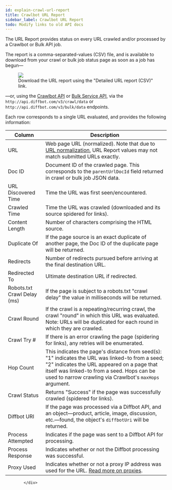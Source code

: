 ```yaml
---
id: explain-crawl-url-report
title: Crawlbot URL Report
sidebar_label: Crawlbot URL Report
todo: Modify links to old API docs
---
```


<div id="docBody">
            <p>The URL Report provides status on every URL crawled and/or processed by a Crawlbot or Bulk API job.</p>

<p>The report is a comma-separated-values (CSV) file, and is available to download from your crawl or bulk job status page as soon as a job has begun—</p>

  <figure>
    <div>
      <img src="/docs/img/url_report_0.png">
    </div>
    <figcaption>Download the URL report using the "Detailed URL report (CSV)" link.</figcaption>
  </figure>

<p>—or, using the <a href="api-crawlbot-api">Crawlbot API</a> or <a href="api-bulk">Bulk Service API</a>, via the <code>http://api.diffbot.com/v3/crawl/data</code> or <code>http://api.diffbot.com/v3/bulk/data</code> endpoints.</p>

<p>Each row corresponds to a single URL evaluated, and provides the following information:</p>
<table class="controls table table-bordered urls">
<thead><tr>
<th>Column</th>
<th>Description</th>
</tr></thead>
<tr>
<td>URL</td>
<td>Web page URL (normalized). Note that due to <a href="https://en.wikipedia.org/wiki/URL_normalization">URL normalization</a>, URL Report values may not match submitted URLs exactly.</td>
</tr>
<tr>
    <td>Doc ID</td>
    <td>Document ID of the crawled page. This corresponds to the <code>parentUrlDocId</code> field returned in crawl or bulk job JSON data.</td>
</tr>
<tr>
    <td>URL Discovered Time</td>
    <td>Time the URL was first seen/encountered.</td>
</tr>
<tr>
    <td>Crawled Time</td>
    <td>Time the URL was crawled (downloaded and its source spidered for links).</td>
</tr>
<tr>
    <td>Content Length</td>
    <td>Number of characters comprising the HTML source.</td>
</tr>
<tr>
    <td>Duplicate Of</td>
    <td>If the page source is an exact duplicate of another page, the Doc ID of the duplicate page will be returned.</td>
</tr>
<tr>
    <td>Redirects</td>
    <td>Number of redirects pursued before arriving at the final destination URL.</td>
</tr>
<tr>
    <td>Redirected To</td>
    <td>Ultimate destination URL if redirected.</td>
</tr>
<tr>
    <td>Robots.txt Crawl Delay (ms)</td>
    <td>If the page is subject to a robots.txt "crawl delay" the value in milliseconds will be returned.</td>
</tr>
<tr>
    <td>Crawl Round</td>
    <td>If the crawl is a repeating/recurring crawl, the crawl "round" in which this URL was evaluated. Note: URLs will be duplicated for each round in which they are crawled.</td>
</tr>
<tr>
    <td>Crawl Try #</td>
    <td>If there is an error crawling the page (spidering for links), any retries will be enumerated.</td>
</tr>
<tr>
    <td>Hop Count</td>
    <td>This indicates the page's distance from seed(s): "1" indicates the URL was linked-to from a seed; "2" indicates the URL appeared on a page that itself was linked-to from a seed. Hops can be used to narrow crawling via Crawlbot's <code>maxHops</code> argument.</td>
</tr>
<tr>
    <td>Crawl Status</td>
    <td>Returns "Success" if the page was successfully crawled (spidered for links).</td>
</tr>
<tr>
    <td>Diffbot URI</td>
    <td>If the page was processed via a Diffbot API, and an object—product, article, image, discussion, etc.—found, the object's <code>diffbotUri</code> will be returned.</td>
</tr>
<tr>
    <td>Process Attempted</td>
    <td>Indicates if the page was sent to a Diffbot API for processing.</td>
</tr>
<tr>
    <td>Process Response</td>
    <td>Indicates whether or not the Diffbot processing was successful.</td>
</tr>
<tr>
    <td>Proxy Used</td>
    <td>Indicates whether or not a proxy IP address was used for the URL. <a href="explain-using-different-proxies">Read more on proxies</a>.</td>
</tr>
</table>

            </div>